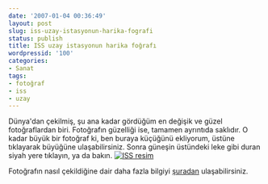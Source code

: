 ```yaml
---
date: '2007-01-04 00:36:49'
layout: post
slug: iss-uzay-istasyonun-harika-fografi
status: publish
title: ISS uzay istasyonun harika foğrafı
wordpressid: '100'
categories:
- Sanat
tags:
- fotoğraf
- iss
- uzay
---
```


Dünya'dan çekilmiş, şu ana kadar gördüğüm en değişik ve güzel fotoğraflardan biri. Fotoğrafın güzelliği ise, tamamen ayrıntıda saklıdır. O kadar büyük bir fotoğraf ki, ben buraya küçüğünü ekliyorum, üstüne tıklayarak büyüğüne ulaşabilirsiniz. Sonra güneşin üstündeki leke gibi duran siyah yere tıklayın, ya da bakın.
[![ISS resim](http://arsln.org/wp-content/uploads/2007/01/kucuk_iss_shuttle.jpg)
](http://arsln.org/wp-content/uploads/2007/01/iss_shuttle.jpg)

Fotoğrafın nasıl çekildiğine dair daha fazla bilgiyi [şuradan](http://www.astrosurf.com/legault/iss_atlantis_transit.html) ulaşabilirsiniz.

